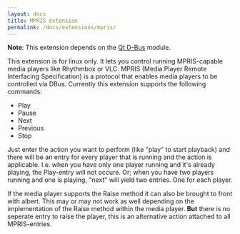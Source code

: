 ```yaml
---
layout: docs
title: MPRIS extension
permalink: /docs/extensions/mpris/
---
```


**Note**: This extension depends on the [Qt D-Bus](http://doc.qt.io/qt-5/qtdbus-index.html) module.

This extension is for linux only. It lets you control running MPRIS-capable media players like Rhythmbox or VLC.
MPRIS (Media Player Remote Interfacing Specification) is a protocol that enables media players to be controlled via DBus.
Currently this extension supports the following commands:
- Play
- Pause
- Next
- Previous
- Stop

Just enter the action you want to perform (like "play" to start playback) and there will be an entry for every player that is running and the action is applicable.
I.e. when you have only one player running and it's already playing, the Play-entry will not occure.
Or; when you have two players running and one is playing, "next" will yield two entries. One for each player.

If the media player supports the Raise method it can also be brought to front with albert.
This may or may not work as well depending on the implementation of the Raise method within the media player.
**But** there is no seperate entry to raise the player, this is an alternative action attached to all MPRIS-entries.
